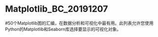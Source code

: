 # Matplotlib_BC_20191207
#50个Matplotlib图的汇编，在数据分析和可视化中最有用。此列表允许您使用Python的Matplotlib和Seaborn库选择要显示的可视化对象。
